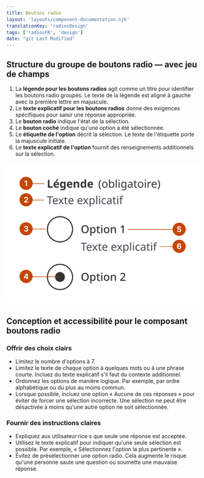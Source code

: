 ```yaml
---
title: Boutons radio
layout: 'layouts/component-documentation.njk'
translationKey: 'radiosDesign'
tags: ['radiosFR', 'design']
date: "git Last Modified"
---
```


## Structure du groupe de boutons radio — avec jeu de champs

<ol class="anatomy-list">
  <li>La <strong>légende pour les boutons radios</strong> agit comme un titre pour identifier les boutons radio groupés. Le texte de la légende est aligné à gauche avec la première lettre en majuscule.</li>
  <li>Le <strong>texte explicatif pour les boutons radios</strong> donne des exigences spécifiques pour saisir une réponse appropriée.</li>
  <li>Le <strong>bouton radio</strong> indique l'état de la sélection.</li>
  <li>Le <strong>bouton coché</strong> indique qu'une option a été sélectionnée.</li>
  <li>Le <strong>étiquette de l'option</strong> décrit la sélection. Le texte de l'étiquette porte la majuscule initiale.</li>
  <li>Le <strong>texte explicatif de l'option</strong> fournit des renseignements additionnels sur la sélection.</li>
</ol>

<img class="b-sm b-default p-300" src="/images/fr/components/anatomy/gcds-radios-anatomy.svg" alt="Structure des boutons radio montrant les étiquettes « en-tête du jeu de champs » en haut et « texte explicatif » en dessous. Plus bas, il y a deux cercles avec leurs libellés et du texte explicatif à côté. L'un des cercles est rempli d'un cercle noir plus petit."/>

## Conception et accessibilité pour le composant boutons radio

### Offrir des choix clairs

- Limitez le nombre d'options à 7.  
- Limitez le texte de chaque option à quelques mots ou à une phrase courte. Incluez du texte explicatif s'il faut du contexte additionnel.  
- Ordonnez les options de manière logique. Par exemple, par ordre alphabétique ou du plus au moins commun.  
- Lorsque possible, incluez une option « Aucune de ces réponses » pour éviter de forcer une sélection incorrecte. Une sélection ne peut être désactivée à moins qu'une autre option ne soit sélectionnée.

### Fournir des instructions claires

- Expliquez aux utilisateur·rice·s que seule une réponse est acceptée.  
- Utilisez le texte explicatif pour indiquer qu'une seule sélection est possible. Par exemple, « Sélectionnez l'option la plus pertinente ».  
- Évitez de présélectionner une option radio. Cela augmente le risque qu'une personne saute une question ou soumette une mauvaise réponse.
